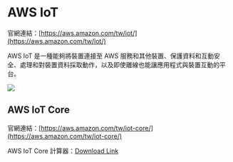 # AWS IoT

官網連結：[https://aws.amazon.com/tw/iot/](https://aws.amazon.com/tw/iot/)

AWS IoT 是一種能夠將裝置連接至 AWS 服務和其他裝置、保護資料和互動安全、處理和對裝置資料採取動作，以及即使離線也能讓應用程式與裝置互動的平台。

![](https://m.media-amazon.com/images/G/01/DeveloperBlogs/AmazonDeveloperBlogs/legacy/AWS_IoT23._CB520207442_.png)

## AWS IoT Core

官網連結：[https://aws.amazon.com/tw/iot-core/](https://aws.amazon.com/tw/iot-core/)

AWS IoT Core 計算器：[Download Link](https://d1.awsstatic.com/IoT/assets/AWS_IoT_Core_Pricing_Calculator.0097ce19f649b854b9480f6330573f2e805ca6b7.xlsx)


